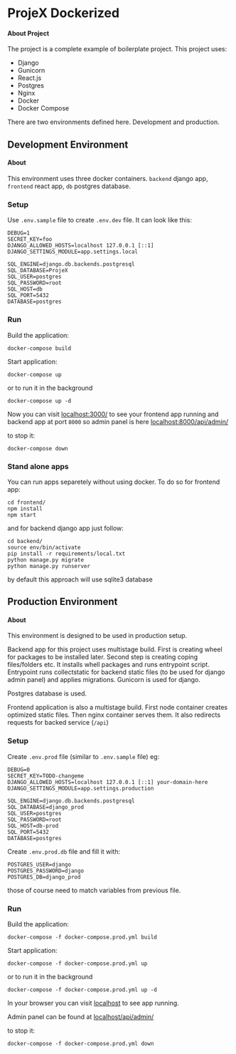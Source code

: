 # ProjeX Dockerized

#### About Project

The project is a complete example of boilerplate project. This project uses:
* Django
* Gunicorn
* React.js
* Postgres
* Nginx
* Docker
* Docker Compose

There are two environments defined here. Development and production.


## Development Environment

#### About

This environment uses three docker containers. `backend` django app, `frontend` react app, `db` postgres database.

### Setup

Use `.env.sample` file to create `.env.dev` file. It can look like this:
```
DEBUG=1
SECRET_KEY=foo
DJANGO_ALLOWED_HOSTS=localhost 127.0.0.1 [::1]
DJANGO_SETTINGS_MODULE=app.settings.local

SQL_ENGINE=django.db.backends.postgresql
SQL_DATABASE=ProjeX
SQL_USER=postgres
SQL_PASSWORD=root
SQL_HOST=db
SQL_PORT=5432
DATABASE=postgres
```

### Run

Build the application:

```docker-compose build```

Start application:

```docker-compose up```

or to run it in the background

```docker-compose up -d```

Now you can visit [localhost:3000/](http://localhost:3000/) to see your frontend app running
and backend app at port `8000` so admin panel is here [localhost:8000/api/admin/](http://localhost:8000/api/admin/)

to stop it:

```docker-compose down```



### Stand alone apps

You can run apps separetely without using docker. To do so for frontend app:

```
cd frontend/
npm install
npm start
```
and for backend django app just follow:
```
cd backend/
source env/bin/activate 
pip install -r requirements/local.txt
python manage.py migrate
python manage.py runserver
```
by default this approach will use sqlite3 database

## Production Environment

#### About

This environment is designed to be used in production setup. 

Backend app for this project uses multistage build. First is creating wheel for packages to be installed later. Second step is creating coping files/folders etc. It installs whell packages and runs entrypoint script. Entrypoint runs collectstatic for backend static files (to be used for django admin panel) and applies migrations. Gunicorn is used for django.

Postgres database is used.

Frontend application is also a multistage build. First node container creates optimized static files. Then nginx container serves them. It also redirects requests for backed service (`/api`)

### Setup

Create `.env.prod` file (similar to `.env.sample` file) eg:
```
DEBUG=0
SECRET_KEY=TODO-changeme
DJANGO_ALLOWED_HOSTS=localhost 127.0.0.1 [::1] your-domain-here
DJANGO_SETTINGS_MODULE=app.settings.production

SQL_ENGINE=django.db.backends.postgresql
SQL_DATABASE=django_prod
SQL_USER=postgres
SQL_PASSWORD=root
SQL_HOST=db-prod
SQL_PORT=5432
DATABASE=postgres

```

Create `.env.prod.db` file and fill it with:

```
POSTGRES_USER=django
POSTGRES_PASSWORD=django
POSTGRES_DB=django_prod
```
those of course need to match variables from previous file. 

### Run

Build the application:

```docker-compose -f docker-compose.prod.yml build```

Start application:

```docker-compose -f docker-compose.prod.yml up```

or to run it in the background

```docker-compose -f docker-compose.prod.yml up -d```

In your browser you can visit [localhost](http://localhost) to see app running.

Admin panel can be found at [localhost/api/admin/](http://localhost/api/admin/)

to stop it:

```docker-compose -f docker-compose.prod.yml down```
